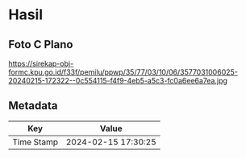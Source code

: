 # Hasil

## Foto C Plano

https://sirekap-obj-formc.kpu.go.id/f33f/pemilu/ppwp/35/77/03/10/06/3577031006025-20240215-172322--0c554115-f4f9-4eb5-a5c3-fc0a6ee6a7ea.jpg


## Metadata

| Key        | Value               |
| ---------- | ------------------- |
| Time Stamp | 2024-02-15 17:30:25 |



